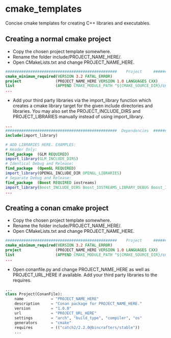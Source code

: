 # cmake_templates
Concise cmake templates for creating C++ libraries and executables.

## Creating a normal cmake project
- Copy the chosen project template somewhere.
- Rename the folder include/PROJECT_NAME_HERE/.
- Open CMakeLists.txt and change PROJECT_NAME_HERE.
```cmake
#################################################    Project     #################################################
cmake_minimum_required(VERSION 3.2 FATAL_ERROR)
project               (PROJECT_NAME_HERE VERSION 1.0 LANGUAGES CXX)
list                  (APPEND CMAKE_MODULE_PATH "${CMAKE_SOURCE_DIR}/cmake")
...
```
- Add your third party libraries via the import_library function which creates a cmake library target for the given 
include directories and libraries. You may also set the PROJECT_INCLUDE_DIRS and PROJECT_LIBRARIES manually instead 
of using import_library.
```cmake
...
#################################################  Dependencies  #################################################
include(import_library)

# ADD LIBRARIES HERE. EXAMPLES:
# Header Only:
find_package  (GLM REQUIRED)
import_library(GLM_INCLUDE_DIRS)
# Identical Debug and Release:
find_package  (OpenGL REQUIRED)
import_library(OPENGL_INCLUDE_DIR OPENGL_LIBRARIES)
# Separate Debug and Release:
find_package  (Boost REQUIRED iostreams)
import_library(Boost_INCLUDE_DIRS Boost_IOSTREAMS_LIBRARY_DEBUG Boost_IOSTREAMS_LIBRARY_RELEASE)
...
```

## Creating a conan cmake project
- Copy the chosen project template somewhere.
- Rename the folder include/PROJECT_NAME_HERE/.
- Open CMakeLists.txt and change PROJECT_NAME_HERE.
```cmake
#################################################    Project     #################################################
cmake_minimum_required(VERSION 3.2 FATAL_ERROR)
project               (PROJECT_NAME_HERE VERSION 1.0 LANGUAGES CXX)
list                  (APPEND CMAKE_MODULE_PATH "${CMAKE_SOURCE_DIR}/cmake")
...
```
- Open conanfile.py and change PROJECT_NAME_HERE as well as PROJECT_URL_HERE if available. Add your third party 
libraries to the requires.
```python
...
class Project(ConanFile):
    name            = "PROJECT_NAME_HERE"
    description     = "Conan package for PROJECT_NAME_HERE."
    version         = "1.0.0"                
    url             = "PROJECT_URL_HERE"
    settings        = "arch", "build_type", "compiler", "os"
    generators      = "cmake"
    requires        = (("catch2/2.2.0@bincrafters/stable")) 
    ...
```

